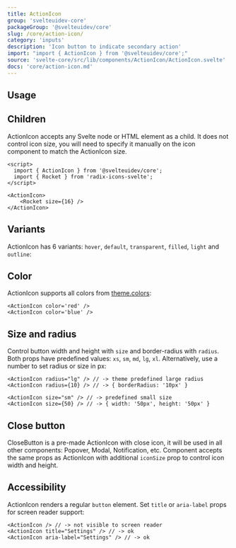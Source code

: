 ```yaml
---
title: ActionIcon
group: 'svelteuidev-core'
packageGroup: '@svelteuidev/core'
slug: /core/action-icon/
category: 'inputs'
description: 'Icon button to indicate secondary action'
import: "import { ActionIcon } from '@svelteuidev/core';"
source: 'svelte-core/src/lib/components/ActionIcon/ActionIcon.svelte'
docs: 'core/action-icon.md'
---
```


<script lang="ts">
  import { Demo, ActionIconDemos } from '@svelteuidev/demos';
  import { Heading } from 'components';
</script>

<Heading />

## Usage

<Demo demo={ActionIconDemos.configurator} />

## Children

ActionIcon accepts any Svelte node or HTML element as a child. It does not control icon size, you will need to specify it manually on the icon component to match the ActionIcon size.

```svelte
<script>
  import { ActionIcon } from '@svelteuidev/core';
  import { Rocket } from 'radix-icons-svelte';
</script>

<ActionIcon>
    <Rocket size={16} />
</ActionIcon>
```

## Variants

ActionIcon has 6 variants: `hover`, `default`, `transparent`, `filled`, `light` and `outline`:

<Demo demo={ActionIconDemos.variants} />

## Color

ActionIcon supports all colors from [theme.colors](theming/default-theme):

```svelte
<ActionIcon color='red' />
<ActionIcon color='blue' />
```

<Demo demo={ActionIconDemos.colors} />

## Size and radius

Control button width and height with `size` and border-radius with `radius`. Both props have predefined values: `xs`, `sm`, `md`, `lg`, `xl`. Alternatively, use a number to set radius or size in px:

```svelte
<ActionIcon radius="lg" /> // -> theme predefined large radius
<ActionIcon radius={10} /> // -> { borderRadius: '10px' }

<ActionIcon size="sm" /> // -> predefined small size
<ActionIcon size={50} /> // -> { width: '50px', height: '50px' }
```

## Close button

CloseButton is a pre-made ActionIcon with close icon, it will be used in all other components: Popover, Modal, Notification, etc. Component accepts the same props as ActionIcon with additional `iconSize` prop to control icon width and height.

<Demo demo={ActionIconDemos.close} />

## Accessibility

ActionIcon renders a regular `button` element. Set `title` or `aria-label` props for screen reader support:

```svelte
<ActionIcon /> // -> not visible to screen reader
<ActionIcon title="Settings" /> // -> ok
<ActionIcon aria-label="Settings" /> // -> ok
```

